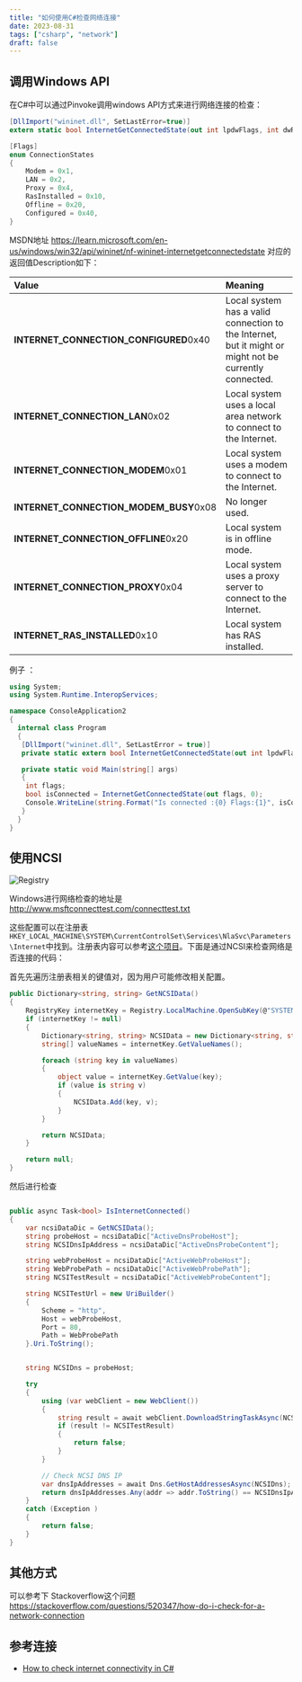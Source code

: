 ```yaml
---
title: "如何使用C#检查网络连接"
date: 2023-08-31
tags: ["csharp", "network"]
draft: false
---
```


## 调用Windows API

在C#中可以通过Pinvoke调用windows API方式来进行网络连接的检查：

```c#
[DllImport("wininet.dll", SetLastError=true)]
extern static bool InternetGetConnectedState(out int lpdwFlags, int dwReserved);

[Flags]
enum ConnectionStates
{
    Modem = 0x1,
    LAN = 0x2,
    Proxy = 0x4,
    RasInstalled = 0x10,
    Offline = 0x20,
    Configured = 0x40,
}
```

MSDN地址 https://learn.microsoft.com/en-us/windows/win32/api/wininet/nf-wininet-internetgetconnectedstate 对应的返回值Description如下：

| Value                                  | Meaning                                                      |
| :------------------------------------- | :----------------------------------------------------------- |
| **INTERNET_CONNECTION_CONFIGURED**0x40 | Local system has a valid connection to the Internet, but it might or might not be currently connected. |
| **INTERNET_CONNECTION_LAN**0x02        | Local system uses a local area network to connect to the Internet. |
| **INTERNET_CONNECTION_MODEM**0x01      | Local system uses a modem to connect to the Internet.        |
| **INTERNET_CONNECTION_MODEM_BUSY**0x08 | No longer used.                                              |
| **INTERNET_CONNECTION_OFFLINE**0x20    | Local system is in offline mode.                             |
| **INTERNET_CONNECTION_PROXY**0x04      | Local system uses a proxy server to connect to the Internet. |
| **INTERNET_RAS_INSTALLED**0x10         | Local system has RAS installed.                              |

例子 ：

```c#
using System;
using System.Runtime.InteropServices;

namespace ConsoleApplication2
{
  internal class Program
  {
   [DllImport("wininet.dll", SetLastError = true)]
   private static extern bool InternetGetConnectedState(out int lpdwFlags, int dwReserved);

   private static void Main(string[] args)
   {
    int flags;
    bool isConnected = InternetGetConnectedState(out flags, 0);
    Console.WriteLine(string.Format("Is connected :{0} Flags:{1}", isConnected, flags));
   }
  }
}
```

## 使用NCSI

![Registry](https://i.imgur.com/Q4m4eZa.png)

Windows进行网络检查的地址是 http://www.msftconnecttest.com/connecttest.txt

这些配置可以在注册表`HKEY_LOCAL_MACHINE\SYSTEM\CurrentControlSet\Services\NlaSvc\Parameters\Internet`中找到。注册表内容可以参考[这个项目](https://github.com/dantmnf/NCSIOverride/blob/master/install.reg)。下面是通过NCSI来检查网络是否连接的代码：

首先先遍历注册表相关的键值对，因为用户可能修改相关配置。

```c#
public Dictionary<string, string> GetNCSIData()
{
    RegistryKey internetKey = Registry.LocalMachine.OpenSubKey(@"SYSTEM\CurrentControlSet\Services\NlaSvc\Parameters\Internet");
    if (internetKey != null)
    {
        Dictionary<string, string> NCSIData = new Dictionary<string, string>();
        string[] valueNames = internetKey.GetValueNames();

        foreach (string key in valueNames)
        {
            object value = internetKey.GetValue(key);
            if (value is string v)
            {
                NCSIData.Add(key, v);
            }
        }

        return NCSIData;
    }

    return null;
}
```

然后进行检查

```c#

public async Task<bool> IsInternetConnected()
{
    var ncsiDataDic = GetNCSIData();
    string probeHost = ncsiDataDic["ActiveDnsProbeHost"];
    string NCSIDnsIpAddress = ncsiDataDic["ActiveDnsProbeContent"];

    string webProbeHost = ncsiDataDic["ActiveWebProbeHost"];
    string WebProbePath = ncsiDataDic["ActiveWebProbePath"];
    string NCSITestResult = ncsiDataDic["ActiveWebProbeContent"];

    string NCSITestUrl = new UriBuilder()
    {
        Scheme = "http",
        Host = webProbeHost,
        Port = 80,
        Path = WebProbePath
    }.Uri.ToString();


    string NCSIDns = probeHost;

    try
    {
        using (var webClient = new WebClient())
        {
            string result = await webClient.DownloadStringTaskAsync(NCSITestUrl);
            if (result != NCSITestResult)
            {
                return false;
            }
        }

        // Check NCSI DNS IP
        var dnsIpAddresses = await Dns.GetHostAddressesAsync(NCSIDns);
        return dnsIpAddresses.Any(addr => addr.ToString() == NCSIDnsIpAddress);
    }
    catch (Exception )
    {
        return false;
    }
}
```

## 其他方式

可以参考下 Stackoverflow这个问题 https://stackoverflow.com/questions/520347/how-do-i-check-for-a-network-connection



## 参考连接

+ [How to check internet connectivity in C#](http://csharp.tips/tip/article/904-how-to-check-internet-connectivity-in-csharp)

